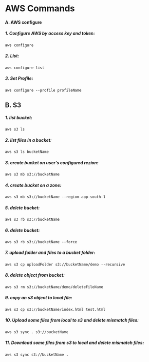 # AWS Commands
#### A. AWS configure
##### 1. Configure AWS by access key and token:
    aws configure    

##### 2. List:
    aws configure list    

##### 3. Set Profile:
    aws configure --profile profileName    

## B. S3
##### 1. list bucket:
    aws s3 ls    
##### 2. list files in a bucket:
    aws s3 ls bucketName    
##### 3. create bucket on user's configured rezion:
    aws s3 mb s3://bucketName    
##### 4. create bucket on a zone:
    aws s3 mb s3://bucketName --region app-south-1    
##### 5. delete bucket:
    aws s3 rb s3://bucketName    
##### 6. delete bucket:
    aws s3 rb s3://bucketName --force    
##### 7. upload folder and files to a bucket folder:
    aws s3 cp uploadFolder s3://bucketName/demo --recursive    
##### 8. delete object from bucket:
    aws s3 rm s3://bucketName/demo/deleteFileName    
##### 9. copy an s3 object to local file:
    aws s3 cp s3://bucketName/index.html test.html    
##### 10. Upload some files from local to s3 and delete mismatch files:
    aws s3 sync . s3://bucketName    
##### 11. Download some files from s3 to local and delete mismatch files:
    aws s3 sync s3://bucketName .    
